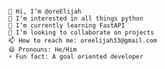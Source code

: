 	👋 Hi, I’m @oreElijah
	👀 I’m interested in all things python
	🌱 I’m currently learning FastAPI
	💞️ I’m looking to collaborate on projects
	📫 How to reach me: oreelijah33@gmail.com 
	😄 Pronouns: He/Him
	⚡ Fun fact: A goal oriented developer 

<!---
oreElijah/oreElijah is a ✨ special ✨ repository because its `README.md` (this file) appears on your GitHub profile.
You can click the Preview link to take a look at your changes.
--->
